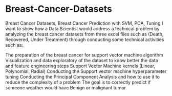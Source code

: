 # Breast-Cancer-Datasets
Breast Cancer Datasets, Breast Cancer Prediction with SVM, PCA, Tuning
I want to show how a Data Scientist would address a technical problem by analyzing the breast cancer datasets from three excel files such as (Death, Recovered, Under Treatment) through conducting some technical activities such as:

The preparation of the breast cancer for support vector machine algorithm
Visualization and data exploratory of the dataset to know better the data and feature engineering steps
Support Vector Machine kernels (Linear, Polynomial, Radial)
Conducting the Support vector machine hyperparameter tuning
Conducting the Principal Component Analysis and how to use it to reduce the complexity of a problem
The goal is to correctly predict if someone weather would have Benign or malignant tumor
